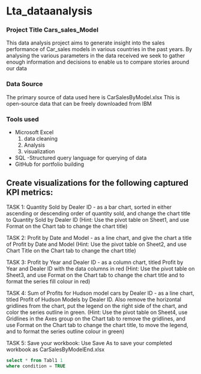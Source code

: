 # Lta_dataanalysis

### Project Title Cars_sales_Model 
This data analysis project aims to generate insight into the sales performance of  Car_sales models in various countries  in the past years. By analysing the various parameters in the data received we seek to gather enough information and decisions  to enable us to compare stories around our data 

###  Data Source
The primary source of data used here is CarSalesByModel.xlsx This is open-source data that can be freely downloaded from IBM 

### Tools used 
- Microsoft Excel
   1. data cleaning
   2. Analysis
   3. visualization 
- SQL -Structured query language for querying of data
- GitHub for portfolio building

Create visualizations for the following captured KPI metrics:
-----

TASK 1: Quantity Sold by Dealer ID - as a bar chart, sorted in either ascending or descending order of quantity sold, and change the chart title to Quantity Sold by Dealer ID (Hint: Use the pivot table on Sheet1, and use Format on the Chart tab to change the chart title)

TASK 2: Profit by Date and Model - as a line chart, and give the chart a title of Profit by Date and Model (Hint: Use the pivot table on Sheet2, and use Chart Title on the Chart tab to change the chart title)

TASK 3: Profit by Year and Dealer ID - as a column chart, titled Profit by Year and Dealer ID with the data columns in red (Hint: Use the pivot table on Sheet3, and use Format on the Chart tab to change the chart title and to format the series fill colour in red)

TASK 4: Sum of Profits for Hudson model cars by Dealer ID - as a line chart, titled Profit of Hudson Models by Dealer ID. Also remove the horizontal gridlines from the chart, put the legend on the right side of the chart, and color the series outline in green. (Hint: Use the pivot table on Sheet4, use Gridlines in the Axes group on the Chart tab to remove the gridlines, and use Format on the Chart tab to change the chart title, to move the legend, and to format the series outline colour in green)

TASK 5: Save your workbook: Use Save As to save your completed workbook as CarSalesByModelEnd.xlsx




``` SQL
select * from Tabl1 1
where condition = TRUE


